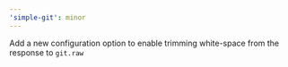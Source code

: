 ```yaml
---
'simple-git': minor
---
```


Add a new configuration option to enable trimming white-space from the response to `git.raw`
